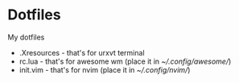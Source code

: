 # Dotfiles

My dotfiles

- .Xresources - that's for urxvt terminal
- rc.lua      - that's for awesome wm (place it in _~/.config/awesome/_)
- init.vim    - that's for nvim (place it in _~/.config/nvim/_)
